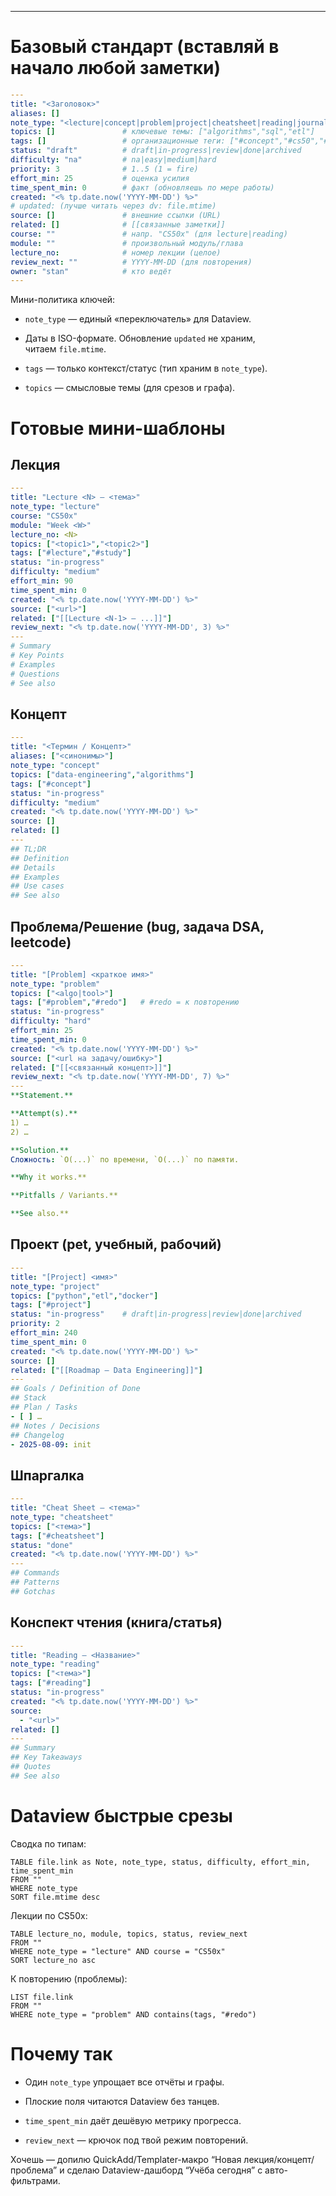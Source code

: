 
---


# Базовый стандарт (вставляй в начало любой заметки)

```yaml
---
title: "<Заголовок>"
aliases: []
note_type: "<lecture|concept|problem|project|cheatsheet|reading|journal|moc>"
topics: []               # ключевые темы: ["algorithms","sql","etl"]
tags: []                 # организационные теги: ["#concept","#cs50","#redo"]
status: "draft"          # draft|in-progress|review|done|archived
difficulty: "na"         # na|easy|medium|hard
priority: 3              # 1..5 (1 = fire)
effort_min: 25           # оценка усилия
time_spent_min: 0        # факт (обновляешь по мере работы)
created: "<% tp.date.now('YYYY-MM-DD') %>"
# updated: (лучше читать через dv: file.mtime)
source: []               # внешние ссылки (URL)
related: []              # [[связанные заметки]]
course: ""               # напр. "CS50x" (для lecture|reading)
module: ""               # произвольный модуль/глава
lecture_no:              # номер лекции (целое)
review_next: ""          # YYYY-MM-DD (для повторения)
owner: "stan"            # кто ведёт
---
```

Мини-политика ключей:

- `note_type` — единый «переключатель» для Dataview.
    
- Даты в ISO-формате. Обновление `updated` не храним, читаем `file.mtime`.
    
- `tags` — только контекст/статус (тип храним в `note_type`).
    
- `topics` — смысловые темы (для срезов и графа).
    

# Готовые мини-шаблоны

## Лекция

```yaml
---
title: "Lecture <N> — <тема>"
note_type: "lecture"
course: "CS50x"
module: "Week <W>"
lecture_no: <N>
topics: ["<topic1>","<topic2>"]
tags: ["#lecture","#study"]
status: "in-progress"
difficulty: "medium"
effort_min: 90
time_spent_min: 0
created: "<% tp.date.now('YYYY-MM-DD') %>"
source: ["<url>"]
related: ["[[Lecture <N-1> — ...]]"]
review_next: "<% tp.date.now('YYYY-MM-DD', 3) %>"
---
# Summary
# Key Points
# Examples
# Questions
# See also
```

## Концепт

```yaml
---
title: "<Термин / Концепт>"
aliases: ["<синонимы>"]
note_type: "concept"
topics: ["data-engineering","algorithms"]
tags: ["#concept"]
status: "in-progress"
difficulty: "medium"
created: "<% tp.date.now('YYYY-MM-DD') %>"
source: []
related: []
---
## TL;DR
## Definition
## Details
## Examples
## Use cases
## See also
```

## Проблема/Решение (bug, задача DSA, leetcode)

```yaml
---
title: "[Problem] <краткое имя>"
note_type: "problem"
topics: ["<algo|tool>"]
tags: ["#problem","#redo"]   # #redo = к повторению
status: "in-progress"
difficulty: "hard"
effort_min: 25
time_spent_min: 0
created: "<% tp.date.now('YYYY-MM-DD') %>"
source: ["<url на задачу/ошибку>"]
related: ["[[<связанный концепт>]]"]
review_next: "<% tp.date.now('YYYY-MM-DD', 7) %>"
---
**Statement.**

**Attempt(s).**  
1) …  
2) …

**Solution.**  
Сложность: `O(...)` по времени, `O(...)` по памяти.

**Why it works.**

**Pitfalls / Variants.**

**See also.**
```

## Проект (pet, учебный, рабочий)

```yaml
---
title: "[Project] <имя>"
note_type: "project"
topics: ["python","etl","docker"]
tags: ["#project"]
status: "in-progress"    # draft|in-progress|review|done|archived
priority: 2
effort_min: 240
time_spent_min: 0
created: "<% tp.date.now('YYYY-MM-DD') %>"
source: []
related: ["[[Roadmap — Data Engineering]]"]
---
## Goals / Definition of Done
## Stack
## Plan / Tasks
- [ ] …
## Notes / Decisions
## Changelog
- 2025-08-09: init
```

## Шпаргалка

```yaml
---
title: "Cheat Sheet — <тема>"
note_type: "cheatsheet"
topics: ["<тема>"]
tags: ["#cheatsheet"]
status: "done"
created: "<% tp.date.now('YYYY-MM-DD') %>"
---
## Commands
## Patterns
## Gotchas
```

## Конспект чтения (книга/статья)

```yaml
---
title: "Reading — <Название>"
note_type: "reading"
topics: ["<тема>"]
tags: ["#reading"]
status: "in-progress"
created: "<% tp.date.now('YYYY-MM-DD') %>"
source:
  - "<url>"
related: []
---
## Summary
## Key Takeaways
## Quotes
## See also
```

# Dataview быстрые срезы

Сводка по типам:

```dataview
TABLE file.link as Note, note_type, status, difficulty, effort_min, time_spent_min
FROM ""
WHERE note_type
SORT file.mtime desc
```

Лекции по CS50x:

```dataview
TABLE lecture_no, module, topics, status, review_next
FROM "" 
WHERE note_type = "lecture" AND course = "CS50x"
SORT lecture_no asc
```

К повторению (проблемы):

```dataview
LIST file.link
FROM "" 
WHERE note_type = "problem" AND contains(tags, "#redo")
```

# Почему так

- Один `note_type` упрощает все отчёты и графы.
    
- Плоские поля читаются Dataview без танцев.
    
- `time_spent_min` даёт дешёвую метрику прогресса.
    
- `review_next` — крючок под твой режим повторений.
    

Хочешь — допилю QuickAdd/Templater-макро “Новая лекция/концепт/проблема” и сделаю Dataview-дашборд “Учёба сегодня” с авто-фильтрами.